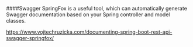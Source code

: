 

####Swagger
SpringFox is a useful tool, which can automatically generate Swagger documentation based on your Spring controller and model classes. 

https://www.vojtechruzicka.com/documenting-spring-boot-rest-api-swagger-springfox/


